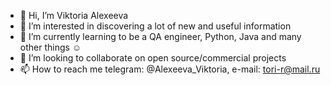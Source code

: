 - 👋 Hi, I’m Viktoria Alexeeva
- 👀 I’m interested in discovering a lot of new and useful information
- 🌱 I’m currently learning to be a QA engineer, Python, Java and many other things ☺ 
- 💞️ I’m looking to collaborate on open source/commercial projects
- 📫 How to reach me telegram: @Alexeeva_Viktoria, e-mail: tori-r@mail.ru

<!---
alexviktoria/alexviktoria is a ✨ special ✨ repository because its `README.md` (this file) appears on your GitHub profile.
You can click the Preview link to take a look at your changes.
--->
